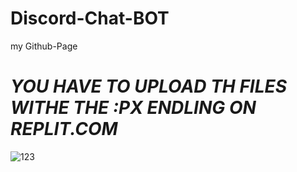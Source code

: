 # Discord-Chat-BOT
my Github-Page
# *_YOU HAVE TO UPLOAD TH FILES WITHE THE :PX ENDLING ON REPLIT.COM_*
![123](https://user-images.githubusercontent.com/103893093/163784395-d306153d-bc3e-49c7-8336-04b31294d13e.png)
